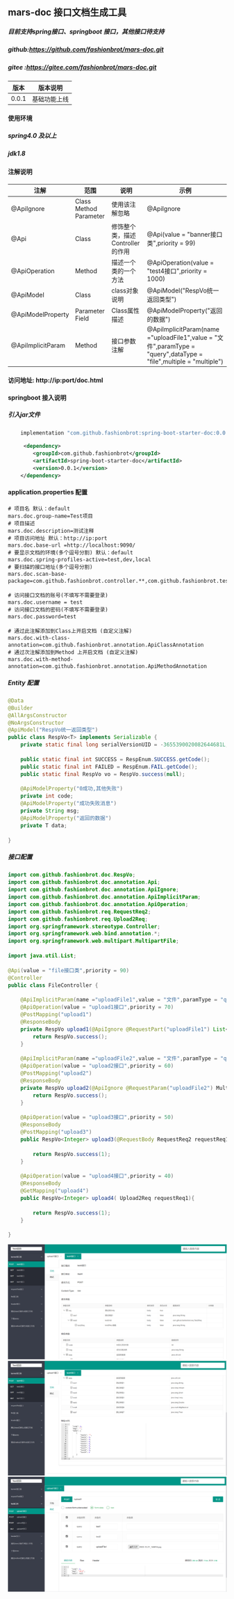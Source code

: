 ## mars-doc 接口文档生成工具

##### 目前支持spring接口、springboot 接口，其他接口待支持

##### github:https://github.com/fashionbrot/mars-doc.git
##### gitee :https://gitee.com/fashionbrot/mars-doc.git


| 版本 | 版本说明|     
|---|--------|
|0.0.1| 基础功能上线|


#### 使用环境

##### spring4.0 及以上
##### jdk1.8 


#### 注解说明
| 注解            | 范围                           | 说明                    | 示例                                       |
|---------------|------------------------------|-----------------------|------------------------------------------|
| @ApiIgnore    | Class Method Parameter  | 使用该注解忽略               | @ApiIgnore|
| @Api          | Class                        | 修饰整个类，描述Controller的作用 | @Api(value = "banner接口类",priority = 99)  |
| @ApiOperation | Method                       | 描述一个类的一个方法            |     @ApiOperation(value = "test4接口",priority = 1000)  |
|@ApiModel | Class                        | class对象说明             |@ApiModel("RespVo统一返回类型")|
|@ApiModelProperty |   Parameter   Field | Class属性描述             |    @ApiModelProperty("返回的数据")|
|@ApiImplicitParam | Method | 接口参数注解 |    @ApiImplicitParam(name ="uploadFile1",value = "文件",paramType = "query",dataType = "file",multiple = "multiple")|

#### 访问地址: http://ip:port/doc.html

#### springboot 接入说明
##### 引入jar文件
```gradle
    implementation "com.github.fashionbrot:spring-boot-starter-doc:0.0.1"
```
```xml
     <dependency>
        <groupId>com.github.fashionbrot</groupId>
        <artifactId>spring-boot-starter-doc</artifactId>
        <version>0.0.1</version>
    </dependency>
```
#### application.properties 配置
```properties
# 项目名 默认：default
mars.doc.group-name=Test项目
# 项目描述
mars.doc.description=测试注释
# 项目访问地址 默认：http://ip:port
mars.doc.base-url =http://localhost:9090/
# 要显示文档的环境(多个逗号分割) 默认：default
mars.doc.spring-profiles-active=test,dev,local
# 要扫描的接口地址(多个逗号分割)
mars.doc.scan-base-package=com.github.fashionbrot.controller.**,com.github.fashionbrot.testController

# 访问接口文档的账号(不填写不需要登录)
mars.doc.username = test
# 访问接口文档的密码(不填写不需要登录)
mars.doc.password=test

# 通过此注解添加到Class上开启文档 (自定义注解)
mars.doc.with-class-annotation=com.github.fashionbrot.annotation.ApiClassAnnotation
# 通过次注解添加到Method 上开启文档 (自定义注解)
mars.doc.with-method-annotation=com.github.fashionbrot.annotation.ApiMethodAnnotation
```

##### Entity 配置

```java
@Data
@Builder
@AllArgsConstructor
@NoArgsConstructor
@ApiModel("RespVo统一返回类型")
public class RespVo<T> implements Serializable {
    private static final long serialVersionUID = -3655390020082644681L;

    public static final int SUCCESS = RespEnum.SUCCESS.getCode();
    public static final int FAILED = RespEnum.FAIL.getCode();
    public static final RespVo vo = RespVo.success(null);

    @ApiModelProperty("0成功,其他失败")
    private int code;
    @ApiModelProperty("成功失败消息")
    private String msg;
    @ApiModelProperty("返回的数据")
    private T data;
    
}
```

##### 接口配置
```java
import com.github.fashionbrot.doc.RespVo;
import com.github.fashionbrot.doc.annotation.Api;
import com.github.fashionbrot.doc.annotation.ApiIgnore;
import com.github.fashionbrot.doc.annotation.ApiImplicitParam;
import com.github.fashionbrot.doc.annotation.ApiOperation;
import com.github.fashionbrot.req.RequestReq2;
import com.github.fashionbrot.req.Upload2Req;
import org.springframework.stereotype.Controller;
import org.springframework.web.bind.annotation.*;
import org.springframework.web.multipart.MultipartFile;

import java.util.List;

@Api(value = "file接口类",priority = 90)
@Controller
public class FileController {

    @ApiImplicitParam(name ="uploadFile1",value = "文件",paramType = "query",dataType = "file",multiple = "multiple")
    @ApiOperation(value = "upload1接口",priority = 70)
    @PostMapping("upload1")
    @ResponseBody
    private RespVo upload1(@ApiIgnore @RequestPart("uploadFile1") List<MultipartFile> multipartFile, String test1, String test2){
        return RespVo.success();
    }

    @ApiImplicitParam(name ="uploadFile2",value = "文件",paramType = "query",dataType = "file",multiple = "multiple")
    @ApiOperation(value = "upload2接口",priority = 60)
    @PostMapping("upload2")
    @ResponseBody
    private RespVo upload2(@ApiIgnore @RequestParam("uploadFile2") MultipartFile[] multipartFile, Upload2Req req){
        return RespVo.success();
    }

    @ApiOperation(value = "upload3接口",priority = 50)
    @ResponseBody
    @PostMapping("upload3")
    public RespVo<Integer> upload3(@RequestBody RequestReq2 requestReq1){

        return RespVo.success(1);
    }

    @ApiOperation(value = "upload4接口",priority = 40)
    @ResponseBody
    @GetMapping("upload4")
    public RespVo<Integer> upload4( Upload2Req requestReq1){

        return RespVo.success(1);
    }

}
```

![Image text](./image/0-1.jpg)
![Image text](./image/0-2.jpg)
![Image text](./image/1.jpg)

